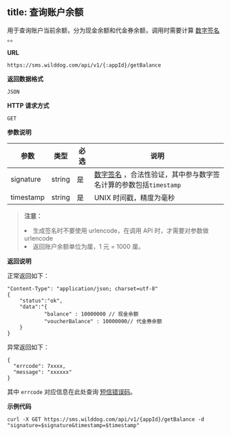 
title: 查询账户余额
---

用于查询账户当前余额，分为现金余额和代金券余额，调用时需要计算 [数字签名](/sms/guide/signature.html#生成数字签名的方法) 。。

**URL**

```
https://sms.wilddog.com/api/v1/{:appId}/getBalance
```

**返回数据格式**

```
JSON
```

**HTTP 请求方式**    

```
GET    
```
    
**参数说明**
    
|参数           |类型           |必选       |说明|
|--------------|--------------|----------|---|
|signature      |string         |是         |[数字签名](/sms/guide/signature.html#数字签名验证模式) ，合法性验证，其中参与数字签名计算的参数包括`timestamp`|
|timestamp      |string         |是         | UNIX 时间戳，精度为毫秒|
 
<blockquote class="warning">
  <p><strong>注意：</strong></p>
  <li>生成签名时不要使用 urlencode，在调用 API 时，才需要对参数做 urlencode<li/>
  返回账户余额单位为厘，1 元 = 1000 厘。
</blockquote>
 
**返回说明**

正常返回如下：

```
"Content-Type": "application/json; charset=utf-8" 
{
	"status":"ok", 
	"data":"{
			"balance" : 10000000 // 现金余额   
			"voucherBalance" : 10000000// 代金券余额     
	}
}
```

异常返回如下：

```
{
  "errcode": 7xxxx,
  "message": "xxxxxx"
}
```
其中 `errcode` 对应信息在此处查询 [短信错误码](/sms/api/error-code.html)。

**示例代码**


```
curl -X GET https://sms.wilddog.com/api/v1/{appId}/getBalance -d "signature=$signature&timestamp=$timestamp"
```

